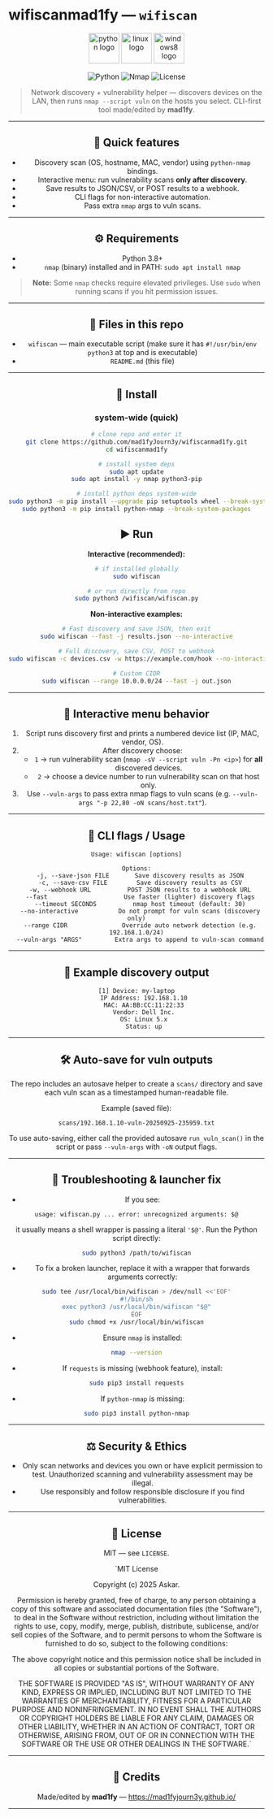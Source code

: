 #    wifiscanmad1fy — `wifiscan`
<div align="center">
  <img src="https://cdn.jsdelivr.net/gh/devicons/devicon/icons/python/python-original.svg" height="60" alt="python logo"  />
    <img src="https://cdn.jsdelivr.net/gh/devicons/devicon/icons/linux/linux-original.svg" height="60" alt="linux logo"  />
      <img src="https://cdn.jsdelivr.net/gh/devicons/devicon/icons/windows8/windows8-original.svg" height="60" alt="windows8 logo"  />
   
![Python](https://img.shields.io/badge/python-3.8%2B-blue.svg)
![Nmap](https://img.shields.io/badge/nmap-required-red.svg)
![License](https://img.shields.io/badge/license-MIT-green.svg)

> Network discovery + vulnerability helper — discovers devices on the LAN, then runs `nmap --script vuln` on the hosts you select. CLI-first tool made/edited by **mad1fy**.

---

## 🧩 Quick features
- Discovery scan (OS, hostname, MAC, vendor) using `python-nmap` bindings.
- Interactive menu: run vulnerability scans **only after discovery**.
- Save results to JSON/CSV, or POST results to a webhook.
- CLI flags for non-interactive automation.
- Pass extra `nmap` args to vuln scans.

---

## ⚙️ Requirements
- Python 3.8+
- `nmap` (binary) installed and in PATH: `sudo apt install nmap`
> **Note:** Some `nmap` checks require elevated privileges. Use `sudo` when running scans if you hit permission issues.

---

## 📁 Files in this repo
- `wifiscan` — main executable script (make sure it has `#!/usr/bin/env python3` at top and is executable)
- `README.md` (this file)

---

## 💾 Install

### system-wide (quick)

```bash
# clone repo and enter it
git clone https://github.com/mad1fyJourn3y/wifiscanmad1fy.git
cd wifiscanmad1fy

# install system deps
sudo apt update
sudo apt install -y nmap python3-pip

# install python deps system-wide
sudo python3 -m pip install --upgrade pip setuptools wheel --break-system-packages
sudo python3 -m pip install python-nmap --break-system-packages
```


## ▶️ Run

**Interactive (recommended):**

```bash
# if installed globally
sudo wifiscan

# or run directly from repo
sudo python3 /wifiscan/wifiscan.py
```

**Non-interactive examples:**

```bash
# Fast discovery and save JSON, then exit
sudo wifiscan --fast -j results.json --no-interactive

# Full discovery, save CSV, POST to webhook
sudo wifiscan -c devices.csv -w https://example.com/hook --no-interactive

# Custom CIDR
sudo wifiscan --range 10.0.0.0/24 --fast -j out.json
```

---

## 🧭 Interactive menu behavior
1. Script runs discovery first and prints a numbered device list (IP, MAC, vendor, OS).
2. After discovery choose:
   - `1` → run vulnerability scan (`nmap -sV --script vuln -Pn <ip>`) for **all** discovered devices.
   - `2` → choose a device number to run vulnerability scan on that host only.
3. Use `--vuln-args` to pass extra nmap flags to vuln scans (e.g. `--vuln-args "-p 22,80 -oN scans/host.txt"`).

---

## 🔧 CLI flags / Usage
```
Usage: wifiscan [options]

Options:
  -j, --save-json FILE       Save discovery results as JSON
  -c, --save-csv FILE        Save discovery results as CSV
  -w, --webhook URL          POST JSON results to a webhook URL
  --fast                     Use faster (lighter) discovery flags
  --timeout SECONDS          nmap host timeout (default: 30)
  --no-interactive           Do not prompt for vuln scans (discovery only)
  --range CIDR               Override auto network detection (e.g. 192.168.1.0/24)
  --vuln-args "ARGS"         Extra args to append to vuln-scan command
```
---

## 🧾 Example discovery output
```text
[1] Device: my-laptop
    IP Address: 192.168.1.10
    MAC: AA:BB:CC:11:22:33
    Vendor: Dell Inc.
    OS: Linux 5.x
    Status: up
```

---

## 🛠️ Auto-save for vuln outputs
The repo includes an autosave helper to create a `scans/` directory and save each vuln scan as a timestamped human-readable file.

Example (saved file):
```
scans/192.168.1.10-vuln-20250925-235959.txt
```

To use auto-saving, either call the provided autosave `run_vuln_scan()` in the script or pass `--vuln-args` with `-oN` output flags.

---

## 🧾 Troubleshooting & launcher fix
- If you see:
```
usage: wifiscan.py ... error: unrecognized arguments: $@
```
it usually means a shell wrapper is passing a literal `'$@'`. Run the Python script directly:
```bash
sudo python3 /path/to/wifiscan
```

- To fix a broken launcher, replace it with a wrapper that forwards arguments correctly:
```bash
sudo tee /usr/local/bin/wifiscan > /dev/null <<'EOF'
#!/bin/sh
exec python3 /usr/local/bin/wifiscan "$@"
EOF
sudo chmod +x /usr/local/bin/wifiscan
```

- Ensure `nmap` is installed:
```bash
nmap --version
```

- If `requests` is missing (webhook feature), install:
```bash
sudo pip3 install requests
```

- If `python-nmap` is missing:
```bash
sudo pip3 install python-nmap
```

---

## ⚖️ Security & Ethics
- Only scan networks and devices you own or have explicit permission to test. Unauthorized scanning and vulnerability assessment may be illegal.
- Use responsibly and follow responsible disclosure if you find vulnerabilities.

---

## 📜 License
MIT — see `LICENSE`.

`MIT License

Copyright (c) 2025 Askar.

Permission is hereby granted, free of charge, to any person obtaining a copy
of this software and associated documentation files (the "Software"), to deal
in the Software without restriction, including without limitation the rights
to use, copy, modify, merge, publish, distribute, sublicense, and/or sell
copies of the Software, and to permit persons to whom the Software is
furnished to do so, subject to the following conditions:

The above copyright notice and this permission notice shall be included in all
copies or substantial portions of the Software.

THE SOFTWARE IS PROVIDED "AS IS", WITHOUT WARRANTY OF ANY KIND, EXPRESS OR
IMPLIED, INCLUDING BUT NOT LIMITED TO THE WARRANTIES OF MERCHANTABILITY,
FITNESS FOR A PARTICULAR PURPOSE AND NONINFRINGEMENT. IN NO EVENT SHALL THE
AUTHORS OR COPYRIGHT HOLDERS BE LIABLE FOR ANY CLAIM, DAMAGES OR OTHER
LIABILITY, WHETHER IN AN ACTION OF CONTRACT, TORT OR OTHERWISE, ARISING FROM,
OUT OF OR IN CONNECTION WITH THE SOFTWARE OR THE USE OR OTHER DEALINGS IN THE
SOFTWARE.`

---

## 🙌 Credits
Made/edited by **mad1fy** — https://mad1fyjourn3y.github.io/

---
